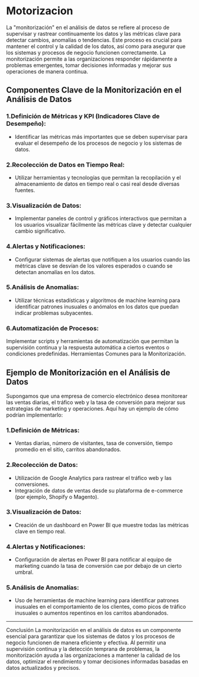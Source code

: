 # Motorizacion

La "monitorización" en el análisis de datos se refiere al proceso de supervisar y rastrear continuamente los datos y las métricas clave para detectar cambios, anomalías o tendencias. Este proceso es crucial para mantener el control y la calidad de los datos, así como para asegurar que los sistemas y procesos de negocio funcionen correctamente. La monitorización permite a las organizaciones responder rápidamente a problemas emergentes, tomar decisiones informadas y mejorar sus operaciones de manera continua.

## Componentes Clave de la Monitorización en el Análisis de Datos
### 1.Definición de Métricas y KPI (Indicadores Clave de Desempeño):

* Identificar las métricas más importantes que se deben supervisar para evaluar el desempeño de los procesos de negocio y los sistemas de datos.

### 2.Recolección de Datos en Tiempo Real:

* Utilizar herramientas y tecnologías que permitan la recopilación y el almacenamiento de datos en tiempo real o casi real desde diversas fuentes.

### 3.Visualización de Datos:

* Implementar paneles de control y gráficos interactivos que permitan a los usuarios visualizar fácilmente las métricas clave y detectar cualquier cambio significativo.

### 4.Alertas y Notificaciones:

* Configurar sistemas de alertas que notifiquen a los usuarios cuando las métricas clave se desvían de los valores esperados o cuando se detectan anomalías en los datos.

### 5.Análisis de Anomalías:

* Utilizar técnicas estadísticas y algoritmos de machine learning para identificar patrones inusuales o anómalos en los datos que puedan indicar problemas subyacentes.

### 6.Automatización de Procesos:

Implementar scripts y herramientas de automatización que permitan la supervisión continua y la respuesta automática a ciertos eventos o condiciones predefinidas.
Herramientas Comunes para la Monitorización.


## Ejemplo de Monitorización en el Análisis de Datos
Supongamos que una empresa de comercio electrónico desea monitorear las ventas diarias, el tráfico web y la tasa de conversión para mejorar sus estrategias de marketing y operaciones. Aquí hay un ejemplo de cómo podrían implementarlo:

### 1.Definición de Métricas:

* Ventas diarias, número de visitantes, tasa de conversión, tiempo promedio en el sitio, carritos abandonados.

### 2.Recolección de Datos:

* Utilización de Google Analytics para rastrear el tráfico web y las conversiones.
* Integración de datos de ventas desde su plataforma de e-commerce (por ejemplo, Shopify o Magento).

### 3.Visualización de Datos:

* Creación de un dashboard en Power BI que muestre todas las métricas clave en tiempo real.

### 4.Alertas y Notificaciones:

* Configuración de alertas en Power BI para notificar al equipo de marketing cuando la tasa de conversión cae por debajo de un cierto umbral.

### 5.Análisis de Anomalías:

* Uso de herramientas de machine learning para identificar patrones inusuales en el comportamiento de los clientes, como picos de tráfico inusuales o aumentos repentinos en los carritos abandonados.
----
Conclusión
La monitorización en el análisis de datos es un componente esencial para garantizar que los sistemas de datos y los procesos de negocio funcionen de manera eficiente y efectiva. Al permitir una supervisión continua y la detección temprana de problemas, la monitorización ayuda a las organizaciones a mantener la calidad de los datos, optimizar el rendimiento y tomar decisiones informadas basadas en datos actualizados y precisos.
